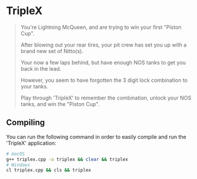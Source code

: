 # TripleX

> You're Lightning McQueen, and are trying to win your first "Piston Cup".
>
> After blowing out your rear tires, your pit crew has set you up with a brand new set of Nitto(s).
>
> Your now a few laps behind, but have enough NOS tanks to get you back in the lead.
>
> However, you seem to have forgotten the 3 digit lock combination to your tanks.
>
> Play through 'TripleX' to remember the combination, unlock your NOS tanks, and win the "Piston Cup".

## Compiling

You can run the following command in order to easily compile and run the 'TripleX' application:

```bash
# macOS
g++ triplex.cpp -o triplex && clear && triplex
# Windows
cl triplex.cpp && cls && triplex
```
